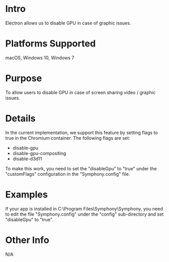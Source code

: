 # Intro
Electron allows us to disable GPU in case of graphic issues.

# Platforms Supported
macOS, Windows 10, Windows 7

# Purpose
To allow users to disable GPU in case of screen sharing video / graphic issues.

# Details
In the current implementation, we support this feature by setting flags to true in the Chromium container. The following flags are set:

- disable-gpu
- disable-gpu-compositing
- disable-d3d11

To make this work, you need to set the "disableGpu" to "true" under the "customFlags" configuration in the "Symphony.config" file.

# Examples
If your app is installed in C:\Program Files\Symphony\Symphony, you need to edit the file "Symphony.config" under the "config" sub-directory and set "disableGpu" to "true".

# Other Info
N/A